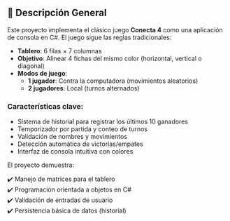 
## 📖 Descripción General

Este proyecto implementa el clásico juego **Conecta 4** como una aplicación de consola en C#. El juego sigue las reglas tradicionales:

- **Tablero**: 6 filas × 7 columnas
- **Objetivo**: Alinear 4 fichas del mismo color (horizontal, vertical o diagonal)
- **Modos de juego**:
  - **1 jugador**: Contra la computadora (movimientos aleatorios)
  - **2 jugadores**: Local (turnos alternados)

### Características clave:
- Sistema de historial para registrar los últimos 10 ganadores
- Temporizador por partida y conteo de turnos
- Validación de nombres y movimientos
- Detección automática de victorias/empates
- Interfaz de consola intuitiva con colores

El proyecto demuestra:

✔️ Manejo de matrices para el tablero  
✔️ Programación orientada a objetos en C#  
✔️ Validación de entradas de usuario  
✔️ Persistencia básica de datos (historial)
